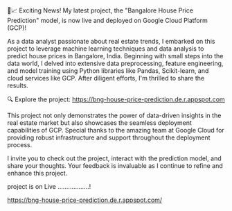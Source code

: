 🏡📈 Exciting News! My latest project, the "Bangalore House Price Prediction" model, is now live and deployed on Google Cloud Platform (GCP)!

As a data analyst passionate about real estate trends, I embarked on this project to leverage machine learning techniques and data analysis to predict house prices in Bangalore, India. Beginning with small steps into the data world, I delved into extensive data preprocessing, feature engineering, and model training using Python libraries like Pandas, Scikit-learn, and cloud services like GCP. After diligent efforts, I'm thrilled to share the results.

🔍 Explore the project: https://bng-house-price-prediction.de.r.appspot.com

This project not only demonstrates the power of data-driven insights in the real estate market but also showcases the seamless deployment capabilities of GCP. Special thanks to the amazing team at Google Cloud for providing robust infrastructure and support throughout the deployment process.

I invite you to check out the project, interact with the prediction model, and share your thoughts. Your feedback is invaluable as I continue to refine and enhance this project.

project is on Live ..................!

https://bng-house-price-prediction.de.r.appspot.com/ 
